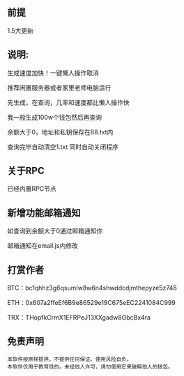 ##  前提
1.5大更新


## 说明:

生成速度加快！一键懒人操作取消

推荐闲置服务器或者家里老师电脑运行

先生成，在查询，几率和速度都比懒人操作快

我一般生成100w个钱包然后再查询

余额大于0，地址和私钥保存在88.txt内

查询完毕自动清空1.txt      同时自动关闭程序

##  关于RPC

已经内置RPC节点


##  新增功能邮箱通知 

  如查询到余额大于0通过邮箱通知你

  邮箱通知在email.js内修改


##  打赏作者

BTC：bc1qhhz3g6qsumlw8w6n4shwddcdjmthepyze5z748

ETH：0x607a2ffeEf6B9e86529e19C675eEC2241084C999

TRX：THopfkCrmX1EFRPeJ13XXgadw8GbcBx4ra


## 免责声明

    本软件按原样提供，不提供任何保证。使用风险自负。
    本软件仅用于教育目的。未经他人许可，请勿使用它来破解他人的钱包。
